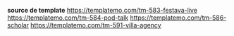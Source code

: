 **source de template**
https://templatemo.com/tm-583-festava-live
https://templatemo.com/tm-584-pod-talk
https://templatemo.com/tm-586-scholar
https://templatemo.com/tm-591-villa-agency


